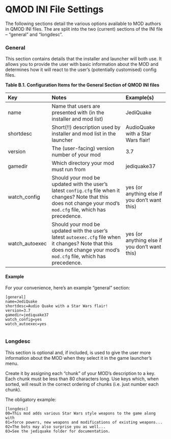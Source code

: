 # QMOD INI File Settings

The following sections detail the various options available to MOD authors in QMOD INI files. The are split into the two (current) sections of the INI file – “general” and “longdesc”.

### General

This section contains details that the installer and launcher will both use. It allows you to provide the user with basic information about the MOD and determines how it will react to the user’s (potentially customised) config files.

**Table B.1. Configuration Items for the General Section of QMOD INI files**

| Key             | Notes                                                                                                                                                                  | Example(s)                                    |
| :-------------- | :--------------------------------------------------------------------------------------------------------------------------------------------------------------------- | :-------------------------------------------- |
| name            | Name that users are presented with (in the installer and mod list)                                                                                                     | JediQuake                                     |
| shortdesc       | Short(\!\!) description used by installer and mod list in the launcher                                                                                                 | AudioQuake with a Star Wars flair\!           |
| version         | The (user-facing) version number of your mod                                                                                                                           | 3.7                                           |
| gamedir         | Which directory your mod must run from                                                                                                                                 | jediquake37                                   |
| watch\_config   | Should your mod be updated with the user’s latest `config.cfg` file when it changes? Note that this does not change your mod’s `mod.cfg` file, which has precedence.   | yes (or anything else if you don’t want this) |
| watch\_autoexec | Should your mod be updated with the user’s latest `autoexec.cfg` file when it changes? Note that this does not change your mod’s `mod.cfg` file, which has precedence. | yes (or anything else if you don’t want this) |

#### Example

For your convenience, here’s an example “general” section:

``` screen
[general]
name=JediQuake
shortdesc=Audio Quake with a Star Wars flair!
version=3.7
gamedir=jediquake37
watch_config=yes
watch_autoexec=yes
                
```

### Longdesc

This section is optional and, if included, is used to give the user more information about the MOD when they select it in the game launcher’s menu.

Create it by assigning each “chunk” of your MOD’s description to a key. Each chunk must be less than 80 characters long. Use keys which, when sorted, will result in the correct ordering of chunks (i.e. just number each chunk).

The obligatory example:

``` screen
[longdesc]
00=This mod adds various Star Wars style weapons to the game along with
01=force powers, new weapons and modifications of existing weapons...
02=The bots may also surprise you as well...
03=See the jediquake folder for documentation.
            
```

